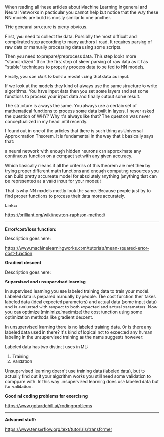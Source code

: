 When reading all these articles about Machine Learning in general and Neural Networks in pacticular you cannot help but notice that the way these NN models are build is mostly similar to one another.

THe genearal structure is pretty obvious.

First, you need to collect the data. Possiblly the most difficult and complicated step according to many authors I read. It requires parsing of raw data or manually processing data using some scripts.  

Then you need to prepare/preprocess data. This step looks more "standardized" than the first step of sheer parsing of raw data as it has "stable" techniques to properly process data to be fed to NN models.  

Finally, you can start to build a model using that data as input.

If we look at the models they kind of always use the same structure to write algorithms. You have input data then you set some layers and set some functions to process your input data and finally output some result.

The structure is always the same. You always use a certain set of mathematical functions to process some data built in layers. I never asked the question of WHY? Why it's always like that? The question was never conceptualized in my head until recently.

I found out in one of the articles that there is such thing as Universal Approximation Theorem. It is fundamental in the way that it basically says that:

a neural network with enough hidden neurons can approximate any continuous function on a compact set with any given accuracy.

Which basically means if all the criterias of this theorem are met then by trying proper different math functions and enough computing resources you can build pretty accureate model for absolutely anything (anything that can be represented as a valid input for your model)! 

That is why NN models mostly look the same. Because people just try to find proper functions to process their data more accurately. 


Links:

https://brilliant.org/wiki/newton-raphson-method/

---------------------------------------------------------------------------------------------

**Error/cost/loss function:**

Description goes here:

https://www.machinelearningworks.com/tutorials/mean-squared-error-cost-function

**Gradient descent**

Description goes here:

**Supervised and unsupervised learning**

In supervised learning you use labeled training data to train your model. Labeled data is prepared manually by people. The cost function then takes
labeled data (ideal expected parameters) and actual data (some input data) and is evaluated with respect to both expected and actual parameters. Now you can optimize (minimize/maximize)
the cost function using some optimization methods like gradient descent.

In unsupervised learning there is no labeled training data. Or is there any labeled data used in there?
It's kind of logical not to expected any human labeling in the unsupervised training as the name suggests however:

Labeled data has two distinct uses in ML:

1) Training
2) Validation

Unsupervised learning doesn't use training data (labeled data), but to actually find out if your algorithm works you still need some validation to comppare with.
In this way unsupervised learning does use labeled data but for validation.


**Good ml coding problems for exercising**

https://www.gptandchill.ai/codingproblems

----------------------------------------------------------------------------------------------
**Advaned stuff:**

https://www.tensorflow.org/text/tutorials/transformer
